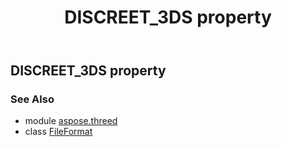 ﻿---
title: DISCREET_3DS property
second_title: Aspose.3D for Python via .NET API References
description: 
type: docs
weight: 110
url: /python-net/aspose.threed/fileformat/discreet_3ds/
is_root: false
---

## DISCREET_3DS property


### See Also
* module [aspose.threed](../../)
* class [FileFormat](/3d/python-net/aspose.threed/fileformat)
